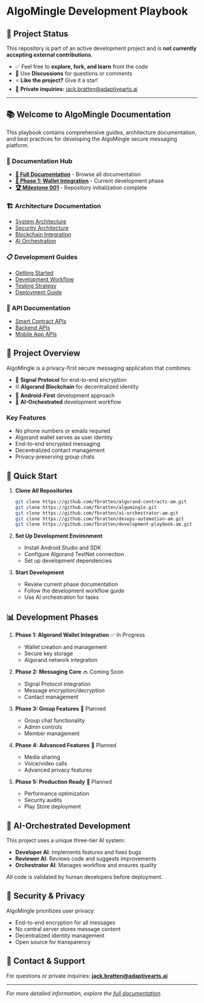 # AlgoMingle Development Playbook

## 🚧 Project Status

This repository is part of an active development project and is **not currently accepting external contributions**.

- ✅ Feel free to **explore, fork, and learn** from the code
- 💬 Use **Discussions** for questions or comments
- ⭐ **Like the project?** Give it a star!
- 📧 **Private inquiries:** jack.bratten@adaptivearts.ai

---

## 📚 Welcome to AlgoMingle Documentation

This playbook contains comprehensive guides, architecture documentation, and best practices for developing the AlgoMingle secure messaging platform.

### 📖 Documentation Hub

- **[📁 Full Documentation](./docs/)** - Browse all documentation
- **[🚀 Phase 1: Wallet Integration](./docs/phase-1/)** - Current development phase
- **[🏆 Milestone 001](./docs/milestones/milestone-001-repo-initialization.md)** - Repository initialization complete

### 🏗️ Architecture Documentation
- [System Architecture](./docs/architecture/system-overview.md)
- [Security Architecture](./docs/architecture/security.md)
- [Blockchain Integration](./docs/architecture/blockchain.md)
- [AI Orchestration](./docs/architecture/ai-orchestration.md)

### 📋 Development Guides
- [Getting Started](./docs/guides/getting-started.md)
- [Development Workflow](./docs/guides/development-workflow.md)
- [Testing Strategy](./docs/guides/testing.md)
- [Deployment Guide](./docs/guides/deployment.md)

### 🔌 API Documentation
- [Smart Contract APIs](./docs/api/smart-contracts.md)
- [Backend APIs](./docs/api/backend.md)
- [Mobile App APIs](./docs/api/mobile.md)

## 🎯 Project Overview

AlgoMingle is a privacy-first secure messaging application that combines:
- 🔐 **Signal Protocol** for end-to-end encryption
- ⛓️ **Algorand Blockchain** for decentralized identity
- 📱 **Android-First** development approach
- 🤖 **AI-Orchestrated** development workflow

### Key Features
- No phone numbers or emails required
- Algorand wallet serves as user identity
- End-to-end encrypted messaging
- Decentralized contact management
- Privacy-preserving group chats

## 🚀 Quick Start

1. **Clone All Repositories**
   ```bash
   git clone https://github.com/fbratten/algorand-contracts-am.git
   git clone https://github.com/fbratten/algomingle.git
   git clone https://github.com/fbratten/ai-orchestrator-am.git
   git clone https://github.com/fbratten/devops-automation-am.git
   git clone https://github.com/fbratten/development-playbook-am.git
   ```

2. **Set Up Development Environment**
   - Install Android Studio and SDK
   - Configure Algorand TestNet connection
   - Set up development dependencies

3. **Start Development**
   - Review current phase documentation
   - Follow the development workflow guide
   - Use AI orchestration for tasks

## 📊 Development Phases

1. **Phase 1: Algorand Wallet Integration** ✅ In Progress
   - Wallet creation and management
   - Secure key storage
   - Algorand network integration

2. **Phase 2: Messaging Core** 🔜 Coming Soon
   - Signal Protocol integration
   - Message encryption/decryption
   - Contact management

3. **Phase 3: Group Features** 📅 Planned
   - Group chat functionality
   - Admin controls
   - Member management

4. **Phase 4: Advanced Features** 📅 Planned
   - Media sharing
   - Voice/video calls
   - Advanced privacy features

5. **Phase 5: Production Ready** 📅 Planned
   - Performance optimization
   - Security audits
   - Play Store deployment

## 🤖 AI-Orchestrated Development

This project uses a unique three-tier AI system:
- **Developer AI**: Implements features and fixes bugs
- **Reviewer AI**: Reviews code and suggests improvements
- **Orchestrator AI**: Manages workflow and ensures quality

All code is validated by human developers before deployment.

## 🔐 Security & Privacy

AlgoMingle prioritizes user privacy:
- End-to-end encryption for all messages
- No central server stores message content
- Decentralized identity management
- Open source for transparency

## 📧 Contact & Support

For questions or private inquiries: **jack.bratten@adaptivearts.ai**

---

*For more detailed information, explore the [full documentation](./docs/).*
